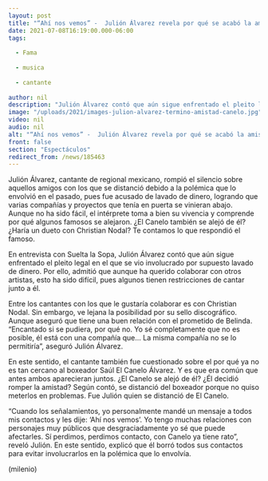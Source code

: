 ```yaml
---
layout: post
title: "“Ahí nos vemos” -  Julión Álvarez revela por qué se acabó la amistad con 'El Canelo' y Nodal"
date: 2021-07-08T16:19:00.000-06:00
tags:
  
  - Fama
  
  - musica
  
  - cantante
  
author: nil
description: "Julión Álvarez contó que aún sigue enfrentado el pleito legal en el que se vio involucrado por supuesto lavado de dinero. ¿Por eso terminó su amistad con Nodal y El Canelo? "
image: "/uploads/2021/images-julion-alvarez-termino-amistad-canelo.jpg"
video: nil
audio: nil
alt: "“Ahí nos vemos” -  Julión Álvarez revela por qué se acabó la amistad con 'El Canelo' y Nodal"
front: false
section: "Espectáculos"
redirect_from: /news/185463
---
```


Julión Álvarez, cantante de regional mexicano, rompió el silencio sobre aquellos amigos con los que se distanció debido a la polémica que lo envolvió en el pasado, pues fue acusado de lavado de dinero, logrando que varias compañías y proyectos que tenía en puerta se vinieran abajo. Aunque no ha sido fácil, el intérprete toma a bien su vivencia y comprende por qué algunos famosos se alejaron. ¿El Canelo también se alejó de él? ¿Haría un dueto con Christian Nodal? Te contamos lo que respondió el famoso. 

En entrevista con Suelta la Sopa, Julión Álvarez contó que aún sigue enfrentado el pleito legal en el que se vio involucrado por supuesto lavado de dinero. Por ello, admitió que aunque ha querido colaborar con otros artistas, esto ha sido difícil, pues algunos tienen restricciones de cantar junto a él. 

Entre los cantantes con los que le gustaría colaborar es con Christian Nodal. Sin embargo, ve lejana la posibilidad por su sello discográfico. Aunque aseguró que tiene una buen relación con el prometido de Belinda. “Encantado si se pudiera, por qué no. Yo sé completamente que no es posible, él está con una compañía que... La misma compañía no se lo permitiría”, aseguró Julión Álvarez.

En este sentido, el cantante también fue cuestionado sobre el por qué ya no es tan cercano al boxeador Saúl El Canelo Álvarez. Y es que era común que antes ambos aparecieran juntos. ¿El Canelo se alejó de él? ¿Él decidió romper la amistad? 
Según contó, se distanció del boxeador porque no quiso meterlos en problemas. Fue Julión quien se distanció de El Canelo. 

“Cuando los señalamientos, yo personalmente mandé un mensaje a todos mis contactos y les dije: ‘Ahí nos vemos’. Yo tengo muchas relaciones con personajes muy públicos que desgraciadamente yo sé que puede afectarles. Sí perdimos, perdimos contacto, con Canelo ya tiene rato”, reveló Julión.
En este sentido, explicó que él borró todos sus contactos para evitar involucrarlos en la polémica que lo envolvía. 

(milenio)